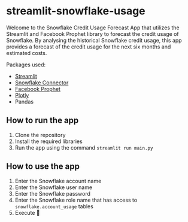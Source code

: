 # streamlit-snowflake-usage
Welcome to the Snowflake Credit Usage Forecast App that utilizes the Streamlit and Facebook Prophet library to forecast the credit usage of Snowflake. 
By analysing the historical Snowflake credit usage, this app provides a forecast of the credit usage for the next six months and estimated costs.

Packages used:
- [Streamlit](https://streamlit.io)
- [Snowflake Connector](https://docs.snowflake.com/developer-guide/python-connector/python-connector)
- [Facebook Prophet](https://facebook.github.io/prophet/)
- [Plotly](https://plotly.com)
- Pandas

## How to run the app
1. Clone the repository
2. Install the required libraries
3. Run the app using the command `streamlit run main.py`

## How to use the app
1. Enter the Snowflake account name
2. Enter the Snowflake user name
3. Enter the Snowflake password
4. Enter the Snowflake role name that has access to `snowflake.account_usage` tables
5. Execute 🚀
